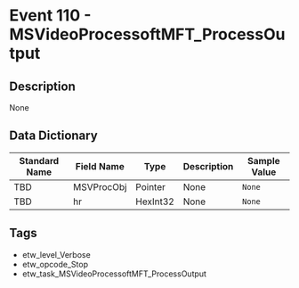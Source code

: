 # Event 110 - MSVideoProcessoftMFT_ProcessOutput

## Description
None

## Data Dictionary
|Standard Name|Field Name|Type|Description|Sample Value|
|---|---|---|---|---|
|TBD|MSVProcObj|Pointer|None|`None`|
|TBD|hr|HexInt32|None|`None`|

## Tags
* etw_level_Verbose
* etw_opcode_Stop
* etw_task_MSVideoProcessoftMFT_ProcessOutput